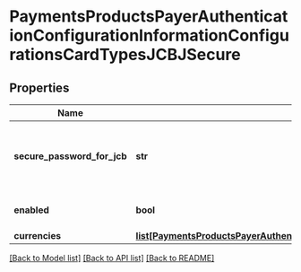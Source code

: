 # PaymentsProductsPayerAuthenticationConfigurationInformationConfigurationsCardTypesJCBJSecure

## Properties
Name | Type | Description | Notes
------------ | ------------- | ------------- | -------------
**secure_password_for_jcb** | **str** | JSecure currency password for Japan Credit Bureau | [optional] 
**enabled** | **bool** |  | [optional] [default to True]
**currencies** | [**list[PaymentsProductsPayerAuthenticationConfigurationInformationConfigurationsCardTypesVerifiedByVisaCurrencies]**](PaymentsProductsPayerAuthenticationConfigurationInformationConfigurationsCardTypesVerifiedByVisaCurrencies.md) |  | [optional] 

[[Back to Model list]](../README.md#documentation-for-models) [[Back to API list]](../README.md#documentation-for-api-endpoints) [[Back to README]](../README.md)


